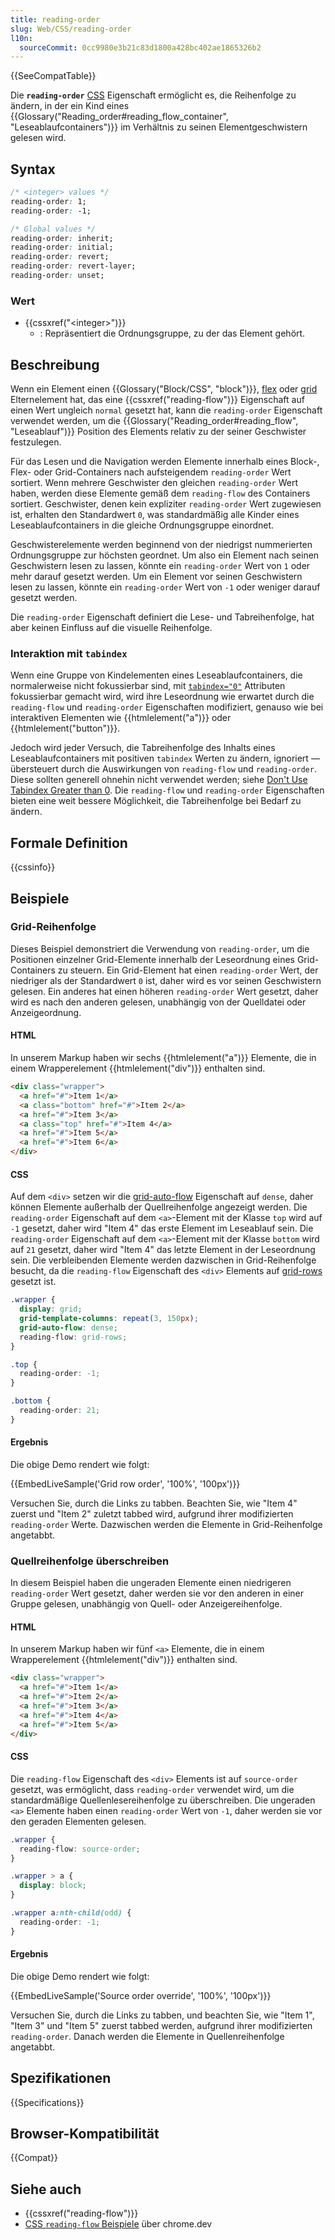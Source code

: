 ```yaml
---
title: reading-order
slug: Web/CSS/reading-order
l10n:
  sourceCommit: 0cc9980e3b21c83d1800a428bc402ae1865326b2
---
```


{{SeeCompatTable}}

Die **`reading-order`** [CSS](/de/docs/Web/CSS) Eigenschaft ermöglicht es, die Reihenfolge zu ändern, in der ein Kind eines {{Glossary("Reading_order#reading_flow_container", "Leseablaufcontainers")}} im Verhältnis zu seinen Elementgeschwistern gelesen wird.

## Syntax

```css
/* <integer> values */
reading-order: 1;
reading-order: -1;

/* Global values */
reading-order: inherit;
reading-order: initial;
reading-order: revert;
reading-order: revert-layer;
reading-order: unset;
```

### Wert

- {{cssxref("&lt;integer&gt;")}}
  - : Repräsentiert die Ordnungsgruppe, zu der das Element gehört.

## Beschreibung

Wenn ein Element einen {{Glossary("Block/CSS", "block")}}, [flex](/de/docs/Web/CSS/CSS_flexible_box_layout) oder [grid](/de/docs/Web/CSS/CSS_grid_layout) Elternelement hat, das eine {{cssxref("reading-flow")}} Eigenschaft auf einen Wert ungleich `normal` gesetzt hat, kann die `reading-order` Eigenschaft verwendet werden, um die {{Glossary("Reading_order#reading_flow", "Leseablauf")}} Position des Elements relativ zu der seiner Geschwister festzulegen.

Für das Lesen und die Navigation werden Elemente innerhalb eines Block-, Flex- oder Grid-Containers nach aufsteigendem `reading-order` Wert sortiert. Wenn mehrere Geschwister den gleichen `reading-order` Wert haben, werden diese Elemente gemäß dem `reading-flow` des Containers sortiert. Geschwister, denen kein expliziter `reading-order` Wert zugewiesen ist, erhalten den Standardwert `0`, was standardmäßig alle Kinder eines Leseablaufcontainers in die gleiche Ordnungsgruppe einordnet.

Geschwisterelemente werden beginnend von der niedrigst nummerierten Ordnungsgruppe zur höchsten geordnet. Um also ein Element nach seinen Geschwistern lesen zu lassen, könnte ein `reading-order` Wert von `1` oder mehr darauf gesetzt werden. Um ein Element vor seinen Geschwistern lesen zu lassen, könnte ein `reading-order` Wert von `-1` oder weniger darauf gesetzt werden.

Die `reading-order` Eigenschaft definiert die Lese- und Tabreihenfolge, hat aber keinen Einfluss auf die visuelle Reihenfolge.

### Interaktion mit `tabindex`

Wenn eine Gruppe von Kindelementen eines Leseablaufcontainers, die normalerweise nicht fokussierbar sind, mit [`tabindex="0"`](/de/docs/Web/HTML/Reference/Global_attributes/tabindex) Attributen fokussierbar gemacht wird, wird ihre Leseordnung wie erwartet durch die `reading-flow` und `reading-order` Eigenschaften modifiziert, genauso wie bei interaktiven Elementen wie {{htmlelement("a")}} oder {{htmlelement("button")}}.

Jedoch wird jeder Versuch, die Tabreihenfolge des Inhalts eines Leseablaufcontainers mit positiven `tabindex` Werten zu ändern, ignoriert — übersteuert durch die Auswirkungen von `reading-flow` und `reading-order`. Diese sollten generell ohnehin nicht verwendet werden; siehe [Don't Use Tabindex Greater than 0](https://adrianroselli.com/2014/11/dont-use-tabindex-greater-than-0.html). Die `reading-flow` und `reading-order` Eigenschaften bieten eine weit bessere Möglichkeit, die Tabreihenfolge bei Bedarf zu ändern.

## Formale Definition

{{cssinfo}}

## Beispiele

### Grid-Reihenfolge

Dieses Beispiel demonstriert die Verwendung von `reading-order`, um die Positionen einzelner Grid-Elemente innerhalb der Leseordnung eines Grid-Containers zu steuern. Ein Grid-Element hat einen `reading-order` Wert, der niedriger als der Standardwert `0` ist, daher wird es vor seinen Geschwistern gelesen. Ein anderes hat einen höheren `reading-order` Wert gesetzt, daher wird es nach den anderen gelesen, unabhängig von der Quelldatei oder Anzeigeordnung.

#### HTML

In unserem Markup haben wir sechs {{htmlelement("a")}} Elemente, die in einem Wrapperelement {{htmlelement("div")}} enthalten sind.

```html
<div class="wrapper">
  <a href="#">Item 1</a>
  <a class="bottom" href="#">Item 2</a>
  <a href="#">Item 3</a>
  <a class="top" href="#">Item 4</a>
  <a href="#">Item 5</a>
  <a href="#">Item 6</a>
</div>
```

#### CSS

Auf dem `<div>` setzen wir die [grid-auto-flow](/de/docs/Web/CSS/grid-auto-flow) Eigenschaft auf `dense`, daher können Elemente außerhalb der Quellreihenfolge angezeigt werden. Die `reading-order` Eigenschaft auf dem `<a>`-Element mit der Klasse `top` wird auf `-1` gesetzt, daher wird "Item 4" das erste Element im Leseablauf sein. Die `reading-order` Eigenschaft auf dem `<a>`-Element mit der Klasse `bottom` wird auf `21` gesetzt, daher wird "Item 4" das letzte Element in der Leseordnung sein. Die verbleibenden Elemente werden dazwischen in Grid-Reihenfolge besucht, da die `reading-flow` Eigenschaft des `<div>` Elements auf [grid-rows](/de/docs/Web/CSS/grid-row) gesetzt ist.

```css
.wrapper {
  display: grid;
  grid-template-columns: repeat(3, 150px);
  grid-auto-flow: dense;
  reading-flow: grid-rows;
}

.top {
  reading-order: -1;
}

.bottom {
  reading-order: 21;
}
```

#### Ergebnis

Die obige Demo rendert wie folgt:

{{EmbedLiveSample('Grid row order', '100%', '100px')}}

Versuchen Sie, durch die Links zu tabben. Beachten Sie, wie "Item 4" zuerst und "Item 2" zuletzt tabbed wird, aufgrund ihrer modifizierten `reading-order` Werte. Dazwischen werden die Elemente in Grid-Reihenfolge angetabbt.

### Quellreihenfolge überschreiben

In diesem Beispiel haben die ungeraden Elemente einen niedrigeren `reading-order` Wert gesetzt, daher werden sie vor den anderen in einer Gruppe gelesen, unabhängig von Quell- oder Anzeigereihenfolge.

#### HTML

In unserem Markup haben wir fünf `<a>` Elemente, die in einem Wrapperelement {{htmlelement("div")}} enthalten sind.

```html
<div class="wrapper">
  <a href="#">Item 1</a>
  <a href="#">Item 2</a>
  <a href="#">Item 3</a>
  <a href="#">Item 4</a>
  <a href="#">Item 5</a>
</div>
```

#### CSS

Die `reading-flow` Eigenschaft des `<div>` Elements ist auf `source-order` gesetzt, was ermöglicht, dass `reading-order` verwendet wird, um die standardmäßige Quellenlesereihenfolge zu überschreiben. Die ungeraden `<a>` Elemente haben einen `reading-order` Wert von `-1`, daher werden sie vor den geraden Elementen gelesen.

```css
.wrapper {
  reading-flow: source-order;
}

.wrapper > a {
  display: block;
}

.wrapper a:nth-child(odd) {
  reading-order: -1;
}
```

#### Ergebnis

Die obige Demo rendert wie folgt:

{{EmbedLiveSample('Source order override', '100%', '100px')}}

Versuchen Sie, durch die Links zu tabben, und beachten Sie, wie "Item 1", "Item 3" und "Item 5" zuerst tabbed werden, aufgrund ihrer modifizierten `reading-order`. Danach werden die Elemente in Quellenreihenfolge angetabbt.

## Spezifikationen

{{Specifications}}

## Browser-Kompatibilität

{{Compat}}

## Siehe auch

- {{cssxref("reading-flow")}}
- [CSS `reading-flow` Beispiele](https://chrome.dev/reading-flow-examples/) über chrome.dev
